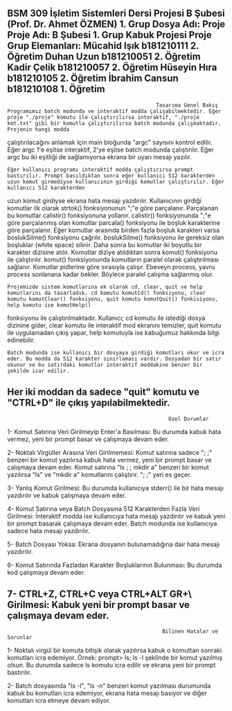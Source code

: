 BSM 309 İşletim Sistemleri Dersi Projesi B Şubesi (Prof. Dr. Ahmet ÖZMEN) 1. Grup
Dosya Adı: Proje
Proje Adı: B Şubesi 1. Grup Kabuk Projesi
Proje Grup Elemanları:	Mücahid Işık b181210111 2. Öğretim
			Duhan Uzun b181210051 2. Öğretim
			Kadir Çelik b181210057 2. Öğretim
			Hüseyin Hıra b181210105 2. Öğretim
			İbrahim Cansun b181210108 1. Öğretim
-------------------------------------------------------------------------------------------------------------------------------------------------------------------------------------------------------------------------------------------
													Tasarıma Genel Bakış
	Programımız batch modunda ve interaktif modda çalışabilmektedir. Eğer proje "./proje" komutu ile çalıştırılırsa interaktif, "./proje kmt.txt" gibi bir komutla çalıştırılırsa batch modunda çalışmaktadır. Projenin hangi modda
çalıştırılacağını anlamak için main bloğunda "argc" sayısını kontrol edilir. Eğer argc 1'e eşitse interaktif, 2'ye eşitse batch modunda çalıştırılır. Eğer argc bu iki eşitliği de sağlamıyorsa ekrana bir uyarı mesajı yazılır.
 	
 	Eğer kullanıcı programı interaktif modda çalıştırırsa prompt bastırılır. Prompt basıldıktan sonra eğer kullanıcı 512 karakterden uzun komut girmediyse kullanıcının girdiği komutlar çalıştırılır. Eğer kullanıcı 512 karakterden
uzun komut girdiyse ekrana hata mesajı yazdırılır. Kullanıcının girdiği komutlar ilk olarak strtok() fonksiyonunun ";"e göre parçalanır. Parçalanan bu komutlar calistir() fonksiyonuna yollanır. calistir() fonksiyonunda ";"e göre
parçalanmış olan komutlar parcala() fonksiyonu ile boşluk karakterine göre parçalanır. Eğer komutlar arasında birden fazla boşluk karakteri varsa boslukSilme() fonksiyonu çağrılır. boslukSilme() fonksiyonu ile gereksiz olan boşluklar
(white space) silinir. Daha sonra bu komutlar iki boyutlu bir karakter dizisine atılır. Komutlar diziye atıldıktan sonra komut() fonksiyonu ile çalıştırılır. komut() fonksiyonunda komutların paralel olarak çalıştırılması sağlanır.
Komutlar pidlerine göre sırasıyla çalışır. Ebeveyn process, yavru process sonlanana kadar bekler. Böylece paralel çalışma sağlanmış olur.
 	
 	Projemizde sistem komutlarına ek olarak cd, clear, quit ve help komutlarını da tasarladık. cd komutu komutCd() fonksiyonu, clear komutu komutClear() fonksiyonu, quit komutu komutQuit() fonkisiyonu, help komutu ise komutHelp()
fonksiyonu ile çalıştırılmaktadır. Kullanıcı; cd komutu ile istediği dosya dizinine gider, clear komutu ile interaktif mod ekranını temizler, quit komutu ile uygulamadan çıkış yapar, help komutuyla ise kabuğumuz hakkında bilgi
edinebilir. 
 	
 	Batch modunda ise kullanıcı bir dosyaya girdiği komutları okur ve icra eder. Bu modda da 512 karakter sınırlaması vardır. Dosyadan bir satır okunur ve bu satırdaki komutlar interaktif moddakine benzer bir şekilde icar edilir.
 Her iki moddan da sadece "quit" komutu ve "CTRL+D" ile çıkış yapılabilmektedir.
-------------------------------------------------------------------------------------------------------------------------------------------------------------------------------------------------------------------------------------------
													    Özel Durumlar
1- Komut Satırına Veri Girilmeyip Enter'a Basılması: Bu durumda kabuk hata vermez, yeni bir prompt basar ve çalışmaya devam eder. 

2- Noktalı Virgüller Arasına Veri Girilmemesi: Komut satırına sadece "; ;" benzeri bir komut yazılırsa kabuk hata vermez, yeni bir prompt basar ve çalışmaya devam eder. Komut satırına "ls ; ; mkdir a" benzeri bir komut yazılırsa "ls"
ve "mkdir a" komutlarını çalıştırır. "; ;" yeri es geçer.

3- Yanlış Komut Girilmesi: Bu durumda kullanıcıya stderr() ile bir hata mesajı yazdırılır ve kabuk çalışmaya devam eder.

4- Komut Satırına veya Batch Dosyasına 512 Karakterden Fazla Veri Girilmesi: İnteraktif modda ise kullanıcıya hata mesajı yazdırılır ve kabuk yeni bir prompt basarak çalışmaya devam eder. Batch modunda ise kullanıcıya sadece hata mesajı
yazdırılır.

5- Batch Dosyası Yoksa: Ekrana dosyanın bulunamadığına dair hata mesajı yazdırılır.

6- Komut Satırında Fazladan Karakter Boşluklarının Bulunması: Bu durumda kod çalışmaya devam eder.

7- CTRL+Z, CTRL+C veya CTRL+ALT GR+\ Girilmesi: Kabuk yeni bir prompt basar ve çalışmaya devam eder.
------------------------------------------------------------------------------------------------------------------------------------------------------------------------------------------------------------------------------------------- 
												      Bilinen Hatalar ve Sorunlar
1- Noktalı virgül bir komuta bitişik olarak yazılırsa kabuk o komuttan sonraki komutları icra edemiyor.
Örnek: prompt> ls; ls -l şeklinde bir komut yazılmış olsun. Bu durumda sadece ls komutu icra edilir ve ekrana yeni bir prompt bastırılır.

2- Batch dosyasında "ls -l", "ls -n" benzeri komut yazılması durumunda kabuk bu komutları icra edemiyor, ekrana hata mesajı basıyor ve diğer komutları icra etmeye devam ediyor. 
